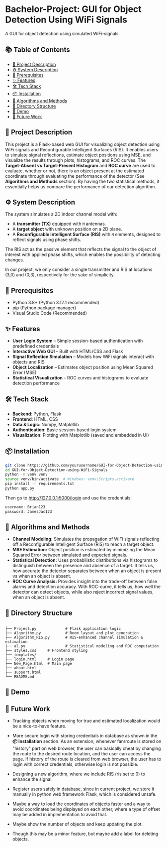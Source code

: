# Bachelor-Project: GUI for Object Detection Using WiFi Signals

A GUI for object detection using simulated WiFi-signals. 

## 📚 Table of Contents

- [📘 Project Description](#-project-description)
- [⚙️ System Description](#-system-description)
- [🧰 Prerequisites](#-prerequisites)
- [✨ Features](#-features)
- [🛠️ Tech Stack](#-tech-stack)
- [📦 Installation](#-installation)
- [🔬 Algorithms and Methods](#-algorithms-and-methods)
- [🧱 Directory Structure](#-directory-structure)
- [🎥 Demo](#-demo)
- [📌 Future Work](#-future-work)


## 📘 Project Description

This project is a Flask-based web GUI for visualizing object detection using WiFi signals and Reconfigurable Intelligent Surfaces (RIS). 
It enables users to simulate signal reflections, estimate object positions using MSE, and visualize the results through plots, histograms, and ROC curves. The **Target-Absent vs Target-Present Histogram** and **ROC curve** are used to evaluate, whether or not, there is an object present at the estimated coordinate through evaluating the performance of the detector (See **Algorithms and Methods** section). By having the two statistical methods, it essentially helps us compare the performance of our detection algorithm.

## ⚙️ System Description

The system simulates a 2D indoor channel model with:
- A **transmitter (TX)** equipped with `M` antennas. 
- A **target object** with unknown position on a 2D plane. 
- A **Reconfigurable Intelligent Surface (RIS)** with `N` elements, designed to reflect signals using phase shifts.

The RIS act as the passive element that reflects the signal to the object of interest with
applied phase shifts, which enables the possibility of detecting changes.

In our project, we only consider a single transmitter and RIS at locations (3,0) and (0,3), respectively
for the sake of simplicity.


## 🧰 Prerequisites

- Python 3.8+ (Python 3.12.1 recommended)
- pip (Python package manager)
- Visual Studio Code (Recommended)


## ✨ Features

- **User Login System** – Simple session-based authentication with predefined credentials  
- **Interactive Web GUI** – Built with HTML/CSS and Flask  
- **Signal Reflection Simulation** – Models how WiFi signals interact with objects and RIS  
- **Object Localization** – Estimates object position using Mean Squared Error (MSE)  
- **Statistical Visualization** – ROC curves and histograms to evaluate detection performance


## 🛠️ Tech Stack

- **Backend**: Python, Flask  
- **Frontend**: HTML, CSS  
- **Data & Logic**: Numpy, Matplotlib  
- **Authentication**: Basic session-based login system  
- **Visualization**: Plotting with Matplotlib (saved and embedded in UI)


## 📦 Installation

```bash
git clone https://github.com/yourusername/GUI-for-Object-Detection-using-WiFi-Signals.git
cd GUI-for-Object-Detection-using-WiFi-Signals
python -m venv venv
source venv/bin/activate  # Windows: venv\Scripts\activate
pip install -r requirements.txt
python app.py
```

Then go to http://127.0.0.1:5000/login and use the credentials: 

```bash
username: Brian123
password: JamesJac123
```

## 🔬 Algorithms and Methods

- **Channel Modeling:** Simulates the propagation of WiFi signals reflecting off a Reconfigurable Intelligent Surface (RIS) to reach a target object.
- **MSE Estimation:** Object position is estimated by minimizing the Mean Squared Error between simulated and expected signals.
- **Statistical Detection:** Uses probabilistic distributions via histograms to distinguish between the presence and absence of a target. It tells us, how accurate the detector separates between when an object is present vs when an object is absent.
- **ROC Curve Analysis:** Provides insight into the trade-off between false alarms and detection accuracy. With ROC-curve, it tells us, how well the detector can detect objects, while also reject incorrect signal
values, when an object is absent.

## 🧱 Directory Structure 

```

├── Project.py             # Flask application logic
├── Algorithm.py           # Room layout and plot generation
├── Algorithm_RIS.py       # RIS-enhanced channel simulation & estimation
├── al.py                  # Statistical modeling and ROC computation
├── styles.css     # Frontend styling
├── templates/
├── login.html     # Login page
├── New_Page.html  # Main page
├── about.html     
├── support.html
└── README.md

```

## 🎥 Demo



## 📌 Future Work

- Tracking objects when moving for true and estimated localization would be a nice-to-have feature.
  
- More secure login with storing credentials in database as shown in the **📦 Installation** section. As an extension, whenever fan/route is stored on "history" part on web browser,
  the user can basically cheat by changing the route to the desired route location, and the user can access the page.
  If history of the route is cleared from web browser, the user has to login with correct credentials, otherwise login is not possible.

- Designing a new algorithm, where we include RIS (ris set to 0) to enhance the signal.
  
- Register users safely in database, since in current project, we store it manually in python web framework Flask, which is considered unsafe.
  
- Maybe a way to load the coordinates of objects faster and a way to avoid coordinates being displayed on each other, where a type of offset may be added in implementation to avoid that.
  
- Maybe show the number of objects and keep updating the plot.
  
- Though this may be a minor feature, but maybe add a label for deleting objects. 
